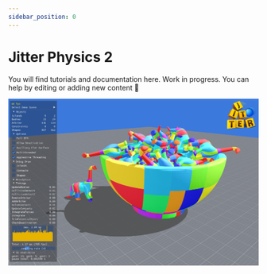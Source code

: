 ```yaml
---
sidebar_position: 0
---
```


# Jitter Physics 2

You will find tutorials and documentation here. Work in progress. You can help
by editing or adding new content 👋

![plane](./img/jitter_screenshot.png)

